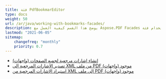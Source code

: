 ```yaml
---
title: فئة PdfBookmarEditor
type: docs
weight: 50
url: /ar/java/working-with-bookmarks-facades/
description: يوضح هذا القسم كيفية العمل مع Aspose.PDF Facades باستخدام فئة PdfBookmarEditor.
lastmod: "2021-06-05"
sitemap:
    changefreq: "monthly"
    priority: 0.7
---
```


- [إنشاء إشارات مرجعية لجميع الصفحات (واجهات)](/pdf/ar/java/create-bookmark/)
- [تصدير الإشارات المرجعية إلى XML من ملف PDF موجود (واجهات)](/pdf/ar/java/export-bookmark/)
- [استيراد الإشارات المرجعية من XML إلى ملف PDF موجود (واجهات)](/pdf/ar/java/import-bookmark/)